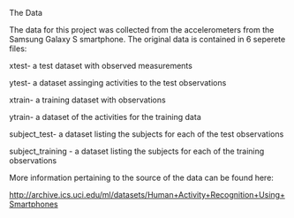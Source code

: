 The Data

   The data for this project was collected from the accelerometers from the Samsung Galaxy S smartphone. 
   The original data is contained in 6 seperete files: 
   
  xtest-  a test dataset with observed measurements 
  
  ytest-  a dataset assinging activities to the test observations 
  
  xtrain- a training dataset with observations
  
  ytrain- a dataset of the activities for the training data 
  
  subject_test- a dataset listing the subjects for each of the test observations
  
  subject_training - a dataset listing the subjects for each of the training observations
   
More information pertaining to the source of the data can be found here: 

http://archive.ics.uci.edu/ml/datasets/Human+Activity+Recognition+Using+Smartphones 
